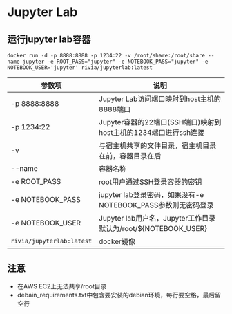 # Jupyter Lab
## 运行jupyter lab容器
`docker run -d -p 8888:8888 -p 1234:22 -v /root/share:/root/share --name jupyter -e ROOT_PASS="jupyter" -e NOTEBOOK_PASS="jupyter" -e NOTEBOOK_USER='jupyter' rivia/jupyterlab:latest`

| 参数项 | 说明 |
|------|------|
| -p 8888:8888 | Jupyter Lab访问端口映射到host主机的8888端口
| -p 1234:22 | Jupyter容器的22端口(SSH端口)映射到host主机的1234端口进行ssh连接
| -v | 与宿主机共享的文件目录，宿主机目录在前，容器目录在后
| --name | 容器名称
| -e ROOT_PASS | root用户通过SSH登录容器的密钥
| -e NOTEBOOK_PASS | jupyter lab登录密码，如果没有-e NOTEBOOK_PASS参数则无密码登录
| -e NOTEBOOK_USER | Jupyter lab用户名，Jupyter工作目录默认为/root/${NOTEBOOK_USER}
| `rivia/jupyterlab:latest` | docker镜像

## 注意
   - 在AWS EC2上无法共享/root目录
   - debain_requirements.txt中包含要安装的debian环境，每行要空格，最后留空行
